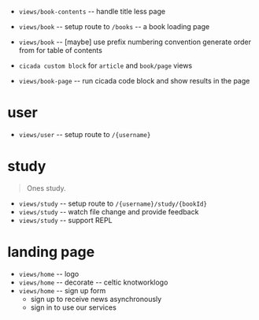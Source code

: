 - `views/book-contents` -- handle title less page

- `views/book` -- setup route to `/books` -- a book loading page

- `views/book` -- [maybe] use prefix numbering convention generate order from for table of contents

- `cicada custom block` for `article` and `book/page` views
- `views/book-page` -- run cicada code block and show results in the page

# user

- `views/user` -- setup route to `/{username}`

# study

> Ones study.

- `views/study` -- setup route to `/{username}/study/{bookId}`
- `views/study` -- watch file change and provide feedback
- `views/study` -- support REPL

# landing page

- `views/home` -- logo
- `views/home` -- decorate -- celtic knotworklogo
- `views/home` -- sign up form
  - sign up to receive news asynchronously
  - sign in to use our services
